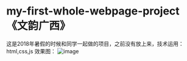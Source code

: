 # my-first-whole-webpage-project《文韵广西》
这是2018年暑假的时候和同学一起做的项目，之前没有放上来，技术运用：html,css,js
效果图：
![image](https://github.com/lianzujiao/my-first-whole-webpage-project/blob/master/style.png)
